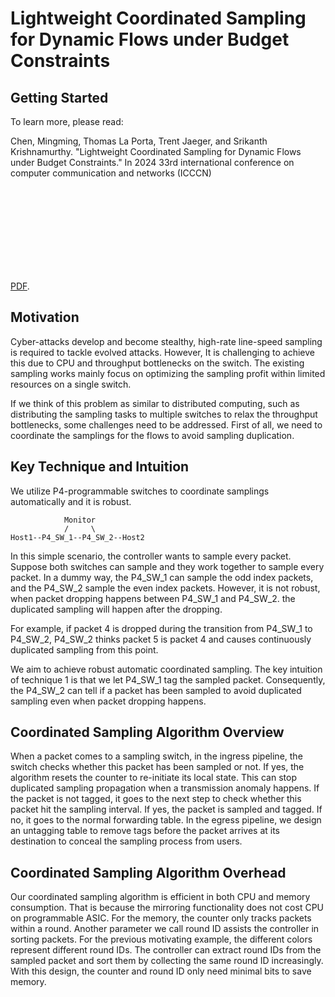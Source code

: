 # Lightweight Coordinated Sampling for Dynamic Flows under Budget Constraints

## Getting Started

To learn more, please read:

Chen, Mingming, Thomas La Porta, Trent Jaeger, and Srikanth Krishnamurthy. "Lightweight Coordinated Sampling for Dynamic Flows under Budget Constraints." In 2024 33rd international conference on computer communication and networks (ICCCN)
<object data="http://www.cs.ucr.edu/~trentj/papers/icccn24.pdf" type="application/pdf" width="700px" height="700px">
    <embed src="http://yoursite.com/the.pdf">
        <p> <a href="http://www.cs.ucr.edu/~trentj/papers/icccn24.pdf">PDF</a>.</p>
    </embed>
</object>


## Motivation
Cyber-attacks develop and become stealthy, high-rate line-speed sampling is required to tackle evolved attacks. However, It is challenging to achieve this due to CPU and throughput bottlenecks on the switch.
The existing sampling works mainly focus on optimizing the sampling profit within limited resources on a single switch. 

If we think of this problem as similar to distributed computing, such as distributing the sampling tasks to multiple switches to relax the throughput bottlenecks, some challenges need to be addressed. 
First of all, we need to coordinate the samplings for the flows to avoid sampling duplication. 

## Key Technique and Intuition
We utilize P4-programmable switches to coordinate samplings automatically and it is robust. 
```
            Monitor
            /     \
Host1--P4_SW_1--P4_SW_2--Host2
```
In this simple scenario, the controller wants to sample every packet. 
Suppose both switches can sample and they work together to sample every packet. 
In a dummy way, the P4_SW_1 can sample the odd index packets, and the P4_SW_2 sample the even index packets. 
However, it is not robust, when packet dropping happens between P4_SW_1 and P4_SW_2. the duplicated sampling will happen after the dropping. 

For example, if packet 4 is dropped during the transition from P4_SW_1 to P4_SW_2, P4_SW_2 thinks packet 5 is packet 4 and causes continuously duplicated sampling from this point.

We aim to achieve robust automatic coordinated sampling. 
The key intuition of technique 1 is that we let P4_SW_1 tag the sampled packet. Consequently, the P4_SW_2 can tell if a packet has been sampled to avoid duplicated sampling even when packet dropping happens. 

## Coordinated Sampling Algorithm Overview

When a packet comes to a sampling switch, in the ingress pipeline, the switch checks whether this packet has been sampled or not. If yes, the algorithm resets the counter to re-initiate its local state. This can stop duplicated sampling propagation when a transmission anomaly happens. If the packet is not tagged, it goes to the next step to check whether this packet hit the sampling interval. If yes, the packet is sampled and tagged. If no, it goes to the normal forwarding table. In the egress pipeline, we design an untagging table to remove tags before the packet arrives at its destination to conceal the sampling process from users. 

## Coordinated Sampling Algorithm Overhead
Our coordinated sampling algorithm is efficient in both CPU and memory consumption. That is because the mirroring functionality does not cost CPU on programmable ASIC. For the memory, the counter only tracks packets within a round. Another parameter we call round ID assists the controller in sorting packets. For the previous motivating example, the different colors represent different round IDs. The controller can extract round IDs from the sampled packet and sort them by collecting the same round ID increasingly. 
With this design, the counter and round ID only need minimal bits to save memory.


